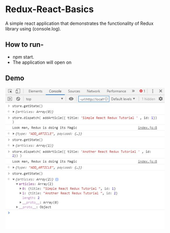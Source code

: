 # Redux-React-Basics
A simple react application that demonstrates the functionality of Redux library using (console.log).

## How to run-
- npm start.
- The application will open on 

## Demo
<img src="https://github.com/rahul2412/Redux-React-Basics/blob/master/images/Capture.JPG" alt="demo app">
